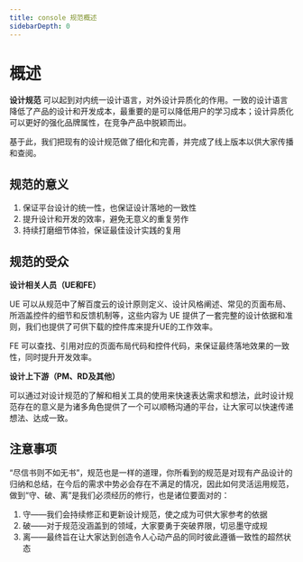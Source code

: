 ```yaml
---
title: console 规范概述
sidebarDepth: 0
---
```

# 概述

**设计规范** 可以起到对内统一设计语言，对外设计异质化的作用。一致的设计语言降低了产品的设计和开发成本，最重要的是可以降低用户的学习成本；设计异质化可以更好的强化品牌属性，在竞争产品中脱颖而出。

基于此，我们把现有的设计规范做了细化和完善，并完成了线上版本以供大家传播和查阅。

## 规范的意义

 1. 保证平台设计的统一性，也保证设计落地的一致性 
 2. 提升设计和开发的效率，避免无意义的重复劳作
 3. 持续打磨细节体验，保证最佳设计实践的复用

## 规范的受众

**设计相关人员（UE和FE）**

 UE 可以从规范中了解百度云的设计原则定义、设计风格阐述、常见的页面布局、所涵盖控件的细节和反馈机制等，这些内容为 UE 提供了一套完整的设计依据和准则，我们也提供了可供下载的控件库来提升UE的工作效率。

FE 可以查找、引用对应的页面布局代码和控件代码，来保证最终落地效果的一致性，同时提升开发效率。

**设计上下游（PM、RD及其他）**

 可以通过对设计规范的了解和相关工具的使用来快速表达需求和想法，此时设计规范存在的意义是为诸多角色提供了一个可以顺畅沟通的平台，让大家可以快速传递想法、达成一致。
 
## 注意事项

“尽信书则不如无书”，规范也是一样的道理，你所看到的规范是对现有产品设计的归纳和总结，在今后的需求中势必会存在不满足的情况，因此如何灵活运用规范，做到“守、破、离”是我们必须经历的修行，也是诸位要面对的：

 1. 守——我们会持续修正和更新设计规范，使之成为可供大家参考的依据
 2. 破——对于规范没涵盖到的领域，大家要勇于突破界限，切忌墨守成规
 3. 离——最终旨在让大家达到创造令人心动产品的同时彼此遵循一致性的超然状态


